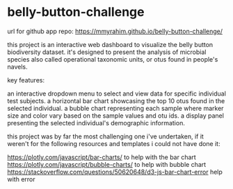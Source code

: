 # belly-button-challenge
url for github app repo: https://mmyrahim.github.io/belly-button-challenge/


this project is an interactive web dashboard to visualize the belly button biodiversity dataset. it's designed to present the analysis of microbial species also called operational taxonomic units, or otus found in people's navels.

key features:

an interactive dropdown menu to select and view data for specific individual test subjects.
a horizontal bar chart showcasing the top 10 otus found in the selected individual.
a bubble chart representing each sample where marker size and color vary based on the sample values and otu ids.
a display panel presenting the selected individual's demographic information.


this project was by far the most challenging one i've undertaken, if it weren't for the following resources and templates i could not have done it:

https://plotly.com/javascript/bar-charts/ to help with the bar chart
https://plotly.com/javascript/bubble-charts/ to help with bubble chart
https://stackoverflow.com/questions/50620648/d3-js-bar-chart-error help with error

